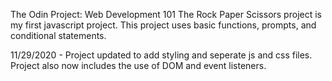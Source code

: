 The Odin Project: Web Development 101 
The Rock Paper Scissors project is my first javascript project. This project uses basic functions, prompts, and conditional statements.

11/29/2020 - Project updated to add styling and seperate js and css files. Project also now includes the use of DOM and event listeners.